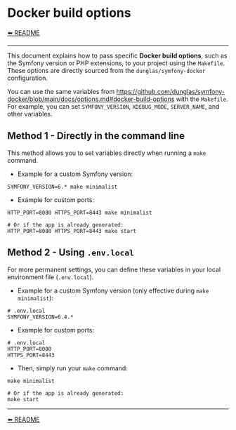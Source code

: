 # Docker build options

[⬅️ README](../README.md)

---

This document explains how to pass specific **Docker build options**, such as the Symfony version or PHP extensions, to your project using the `Makefile`. These options are directly sourced from the `dunglas/symfony-docker` configuration.

You can use the same variables from https://github.com/dunglas/symfony-docker/blob/main/docs/options.md#docker-build-options with the `Makefile`. For example, you can set `SYMFONY_VERSION`, `XDEBUG_MODE`, `SERVER_NAME`, and other variables.

## Method 1 - Directly in the command line

This method allows you to set variables directly when running a `make` command.

* Example for a custom Symfony version:

```shell
SYMFONY_VERSION=6.* make minimalist
````

* Example for custom ports:

```shell
HTTP_PORT=8080 HTTPS_PORT=8443 make minimalist

# Or if the app is already generated:
HTTP_PORT=8080 HTTPS_PORT=8443 make start
````

## Method 2 - Using `.env.local`

For more permanent settings, you can define these variables in your local environment file (`.env.local`).

* Example for a custom Symfony version (only effective during `make minimalist`):

```dotenv
# .env.local
SYMFONY_VERSION=6.4.*
```

* Example for custom ports:


```dotenv
# .env.local
HTTP_PORT=8080
HTTPS_PORT=8443
```

* Then, simply run your `make` command:

```shell
make minimalist

# Or if the app is already generated:
make start
```

---

[⬅️ README](../README.md)
